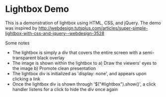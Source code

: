 # Lightbox Demo
This is a demonstration of lightbox using HTML, CSS, and jQuery. The demo was inspired by http://webdesign.tutsplus.com/articles/super-simple-lightbox-with-css-and-jquery--webdesign-3528

Some notes
* The lightbox is simply a div that covers the entire screen with a semi-transparent black overlay
* The image is shown within the lightbox to a) Draw the viewers' eyes to the image b) Promote clean presentation
* The lightbox div is initialized as 'display: none', and appears upon clicking a link
* Once the lightbox div is shown through '$("#lightbox").show()', a click handler listens for a click to hide the div once again